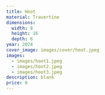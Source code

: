 ```yaml
---
title: Hoot
material: Travertine
dimensions:
  width: 8
  height: 16
  depth: 6
year: 2024
cover_image: images/cover/hoot.jpeg
images:
  - images/hoot1.jpeg
  - images/hoot2.jpeg
  - images/hoot3.jpeg
description: blank
price: 0
---
```

